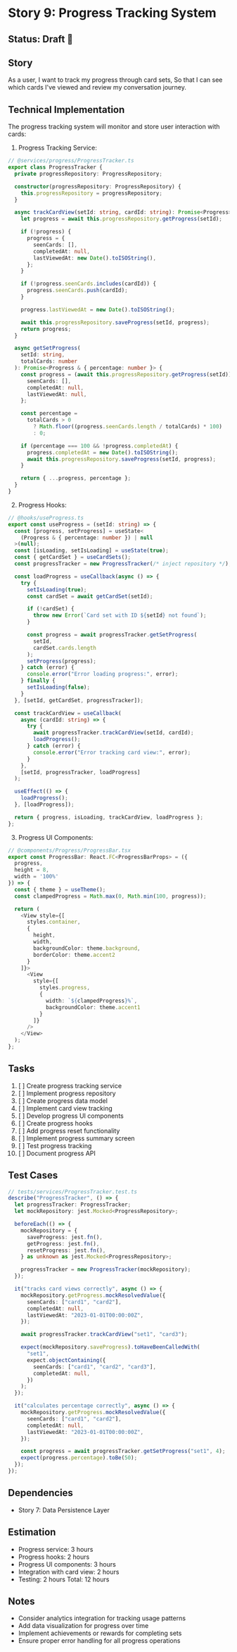 # Story 9: Progress Tracking System

## Status: Draft 📝

## Story

As a user,
I want to track my progress through card sets,
So that I can see which cards I've viewed and review my conversation journey.

## Technical Implementation

The progress tracking system will monitor and store user interaction with cards:

1. Progress Tracking Service:

```typescript
// @services/progress/ProgressTracker.ts
export class ProgressTracker {
  private progressRepository: ProgressRepository;

  constructor(progressRepository: ProgressRepository) {
    this.progressRepository = progressRepository;
  }

  async trackCardView(setId: string, cardId: string): Promise<Progress> {
    let progress = await this.progressRepository.getProgress(setId);

    if (!progress) {
      progress = {
        seenCards: [],
        completedAt: null,
        lastViewedAt: new Date().toISOString(),
      };
    }

    if (!progress.seenCards.includes(cardId)) {
      progress.seenCards.push(cardId);
    }

    progress.lastViewedAt = new Date().toISOString();

    await this.progressRepository.saveProgress(setId, progress);
    return progress;
  }

  async getSetProgress(
    setId: string,
    totalCards: number
  ): Promise<Progress & { percentage: number }> {
    const progress = (await this.progressRepository.getProgress(setId)) || {
      seenCards: [],
      completedAt: null,
      lastViewedAt: null,
    };

    const percentage =
      totalCards > 0
        ? Math.floor((progress.seenCards.length / totalCards) * 100)
        : 0;

    if (percentage === 100 && !progress.completedAt) {
      progress.completedAt = new Date().toISOString();
      await this.progressRepository.saveProgress(setId, progress);
    }

    return { ...progress, percentage };
  }
}
```

2. Progress Hooks:

```typescript
// @hooks/useProgress.ts
export const useProgress = (setId: string) => {
  const [progress, setProgress] = useState<
    (Progress & { percentage: number }) | null
  >(null);
  const [isLoading, setIsLoading] = useState(true);
  const { getCardSet } = useCardSets();
  const progressTracker = new ProgressTracker(/* inject repository */);

  const loadProgress = useCallback(async () => {
    try {
      setIsLoading(true);
      const cardSet = await getCardSet(setId);

      if (!cardSet) {
        throw new Error(`Card set with ID ${setId} not found`);
      }

      const progress = await progressTracker.getSetProgress(
        setId,
        cardSet.cards.length
      );
      setProgress(progress);
    } catch (error) {
      console.error("Error loading progress:", error);
    } finally {
      setIsLoading(false);
    }
  }, [setId, getCardSet, progressTracker]);

  const trackCardView = useCallback(
    async (cardId: string) => {
      try {
        await progressTracker.trackCardView(setId, cardId);
        loadProgress();
      } catch (error) {
        console.error("Error tracking card view:", error);
      }
    },
    [setId, progressTracker, loadProgress]
  );

  useEffect(() => {
    loadProgress();
  }, [loadProgress]);

  return { progress, isLoading, trackCardView, loadProgress };
};
```

3. Progress UI Components:

```typescript
// @components/Progress/ProgressBar.tsx
export const ProgressBar: React.FC<ProgressBarProps> = ({
  progress,
  height = 8,
  width = '100%'
}) => {
  const { theme } = useTheme();
  const clampedProgress = Math.max(0, Math.min(100, progress));

  return (
    <View style={[
      styles.container,
      {
        height,
        width,
        backgroundColor: theme.background,
        borderColor: theme.accent2
      }
    ]}>
      <View
        style={[
          styles.progress,
          {
            width: `${clampedProgress}%`,
            backgroundColor: theme.accent1
          }
        ]}
      />
    </View>
  );
};
```

## Tasks

1. [ ] Create progress tracking service
2. [ ] Implement progress repository
3. [ ] Create progress data model
4. [ ] Implement card view tracking
5. [ ] Develop progress UI components
6. [ ] Create progress hooks
7. [ ] Add progress reset functionality
8. [ ] Implement progress summary screen
9. [ ] Test progress tracking
10. [ ] Document progress API

## Test Cases

```typescript
// tests/services/ProgressTracker.test.ts
describe("ProgressTracker", () => {
  let progressTracker: ProgressTracker;
  let mockRepository: jest.Mocked<ProgressRepository>;

  beforeEach(() => {
    mockRepository = {
      saveProgress: jest.fn(),
      getProgress: jest.fn(),
      resetProgress: jest.fn(),
    } as unknown as jest.Mocked<ProgressRepository>;

    progressTracker = new ProgressTracker(mockRepository);
  });

  it("tracks card views correctly", async () => {
    mockRepository.getProgress.mockResolvedValue({
      seenCards: ["card1", "card2"],
      completedAt: null,
      lastViewedAt: "2023-01-01T00:00:00Z",
    });

    await progressTracker.trackCardView("set1", "card3");

    expect(mockRepository.saveProgress).toHaveBeenCalledWith(
      "set1",
      expect.objectContaining({
        seenCards: ["card1", "card2", "card3"],
        completedAt: null,
      })
    );
  });

  it("calculates percentage correctly", async () => {
    mockRepository.getProgress.mockResolvedValue({
      seenCards: ["card1", "card2"],
      completedAt: null,
      lastViewedAt: "2023-01-01T00:00:00Z",
    });

    const progress = await progressTracker.getSetProgress("set1", 4);
    expect(progress.percentage).toBe(50);
  });
});
```

## Dependencies

- Story 7: Data Persistence Layer

## Estimation

- Progress service: 3 hours
- Progress hooks: 2 hours
- Progress UI components: 3 hours
- Integration with card view: 2 hours
- Testing: 2 hours
  Total: 12 hours

## Notes

- Consider analytics integration for tracking usage patterns
- Add data visualization for progress over time
- Implement achievements or rewards for completing sets
- Ensure proper error handling for all progress operations
